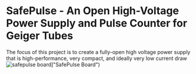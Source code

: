 # SafePulse - An Open High-Voltage Power Supply and Pulse Counter for Geiger Tubes
The focus of this project is to create a fully-open high voltage power supply that is high-performance, very compact, and ideally very low current draw
![safepulse board]([https://github.com/Safecast/safepulse/blob/main/IMG_20210925_183723.jpg)]"SafePulse Board")
